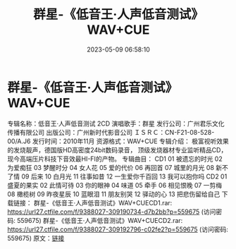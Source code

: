 ﻿---
title: 群星-《低音王·人声低音测试》WAV+CUE
date: 2023-05-09 06:58:10
categories: WAV车载音乐、镜像
tags: 华语中文
---
# 群星-《低音王·人声低音测试》WAV+CUE

专辑名称：低音王·人声低音测试 2CD
演唱歌手：群星
发行公司：广州君乐文化传播有限公司
出版公司：广州新时代影音公司
ＩＳＲＣ：CN-F21-08-528-00/A.J6
发行时间：2010年11月
资源格式：WAV+CUE
专辑介绍：
极富视听效果的发烧靓声，德国版HD高密度24bit数码录音，
顶级发烧器材专业监听精品CD，现今高端压片科技下音效最HI-FI的产物。
专辑曲目：
CD1
01 被遗忘的时光
02 为爱痴狂
03 梦醒时分
04 女人花
05 爱的代价
06 再回首
07 城里的月光
08 新不了情
09 后来
10 白月光
11 往事如昔
12 一生爱你千百回
13 我可以抱你吗
CD2
01 盛夏的果实
02 此情可待
03 你的眼神
04 味道
05 牵手
06 相见恨晚
07 一剪梅
08 橄榄树
09 昨夜星辰
10 蓝眼泪
11 朋友别哭
12 驿动的心
13 把悲伤留给自己
下载链接：
群星-《低音王·人声低音测试》WAV+CUECD1.rar: https://url27.ctfile.com/f/9388027-309190734-d7b2bb?p=559675
(访问密码: 559675)
群星-《低音王·人声低音测试》WAV+CUECD2.rar: https://url27.ctfile.com/f/9388027-309192796-c02fe2?p=559675
(访问密码: 559675)
原文：[链接](https://blog.sina.com.cn/s/blog_1647c7e76010311sp.html)